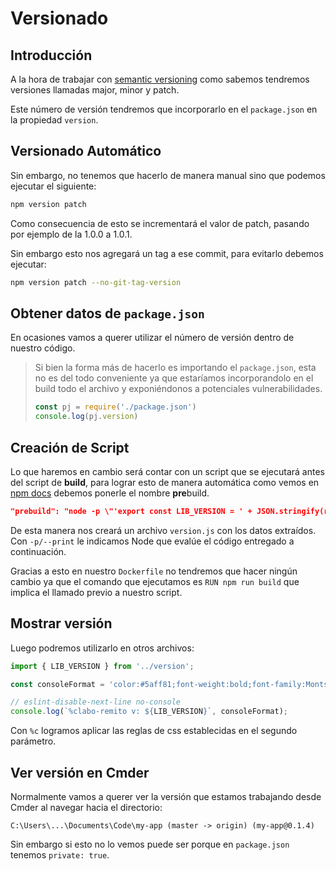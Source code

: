 # Versionado

## Introducción

A la hora de trabajar con [semantic versioning](https://docs.npmjs.com/about-semantic-versioning) como sabemos tendremos versiones llamadas major, minor y patch.

Este número de versión tendremos que incorporarlo en el `package.json` en la propiedad `version`.

## Versionado Automático

Sin embargo, no tenemos que hacerlo de manera manual sino que podemos ejecutar el siguiente:

```bash
npm version patch
```

Como consecuencia de esto se incrementará el valor de patch, pasando por ejemplo de la 1.0.0 a 1.0.1.

Sin embargo esto nos agregará un tag a ese commit, para evitarlo debemos ejecutar:

```bash
npm version patch --no-git-tag-version
```



## Obtener datos de `package.json`

En ocasiones vamos a querer utilizar el número de versión dentro de nuestro código.

> Si bien la forma más de hacerlo es importando el `package.json`, esta no es del todo conveniente ya que estaríamos incorporandolo en el build todo el archivo y exponiéndonos a potenciales vulnerabilidades.
>
> ```js
> const pj = require('./package.json')
> console.log(pj.version)
> ```



## Creación de Script

Lo que haremos en cambio será contar con un script que se ejecutará antes del script de **build**, para lograr esto de manera automática como vemos en [npm docs](https://docs.npmjs.com/cli/v8/using-npm/scripts#pre--post-scripts) debemos ponerle el nombre **pre**build.

```json
"prebuild": "node -p \"'export const LIB_VERSION = ' + JSON.stringify(require('./package.json').version) + ';'\" > src/version.js",
```

De esta manera nos creará un archivo `version.js` con los datos extraídos. Con `-p/--print` le indicamos Node que evalúe el código entregado a continuación.



Gracias a esto en nuestro `Dockerfile` no tendremos que hacer ningún cambio ya que el comando que ejecutamos es `RUN npm run build` que implica el llamado previo a nuestro script.



## Mostrar versión

Luego podremos utilizarlo en otros archivos:

```jsx
import { LIB_VERSION } from '../version';
```



```jsx
const consoleFormat = 'color:#5aff81;font-weight:bold;font-family:Montserrat;';

// eslint-disable-next-line no-console
console.log(`%clabo-remito v: ${LIB_VERSION}`, consoleFormat);
```

Con `%c` logramos aplicar las reglas de css establecidas en el segundo parámetro.



## Ver versión en Cmder

Normalmente vamos a querer ver la versión que estamos trabajando desde Cmder al navegar hacia el directorio:

```
C:\Users\...\Documents\Code\my-app (master -> origin) (my-app@0.1.4)
```

Sin embargo si esto no lo vemos puede ser porque en `package.json` tenemos `private: true`.